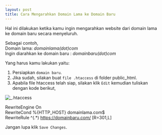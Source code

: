 ```yaml
---
layout: post
title: Cara Mengarahkan Domain Lama ke Domain Baru
---
```

Hal ini dilakukan ketika kamu ingin mengarahkan website dari domain lama ke domain baru secara menyeluruh.

Sebagai contoh,<br/>
Domain lama: _domainlama(dot)com_<br/>
Ingin diarahkan ke domain baru : _domainbaru(dot)com_

Yang harus kamu lakukan yaitu:
1. Persiapkan `domain baru`.
2. Jika sudah, silakan buat `file .htaccess` di folder public_html.
3. Apabila file htaccess telah siap, silakan klik `Edit` kemudian tuliskan dengan kode berikut,

![_.htaccess](https://www.domainesia.com/asset/uploads/2017/05/4-1-920x380.jpg)

RewriteEngine On<br/>
RewriteCond %{HTTP_HOST} domainlama.com$<br/>
RewriteRule ^(.*) https://domainbaru.com/ [R=301,L]

Jangan lupa klik `Save Changes`.
